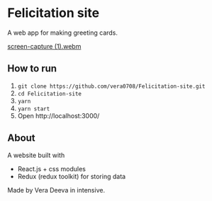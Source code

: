 # Felicitation site

A web app for making greeting cards.

[screen-capture (1).webm](https://user-images.githubusercontent.com/111682119/215327684-aa1a3488-8161-4284-aa22-4f47109efdcc.webm)


## How to run

1. `git clone https://github.com/vera0708/Felicitation-site.git`
2. `cd Felicitation-site`
3. `yarn`
4. `yarn start`
5. Open http://localhost:3000/

## About

A website built with 
- React.js + css modules
- Redux (redux toolkit) for storing data

Made by Vera Deeva in intensive.
